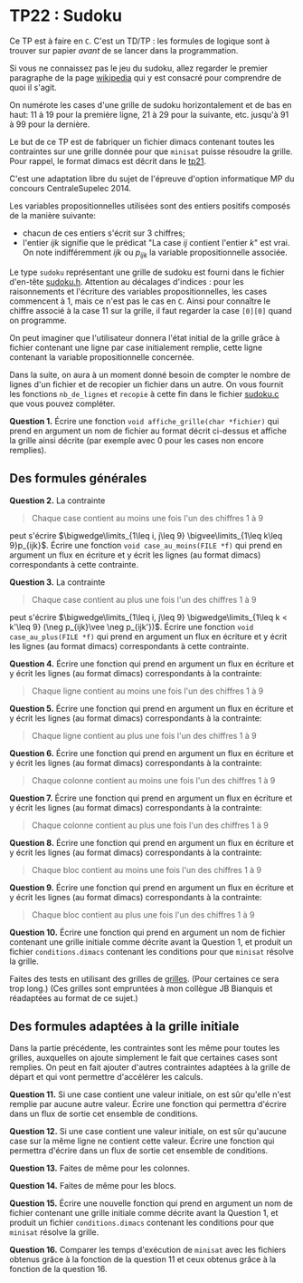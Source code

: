 TP22 : Sudoku
==

Ce TP est à faire en `C`. C'est un TD/TP :
les formules de logique sont à trouver sur papier *avant* de se lancer
dans la programmation.


Si vous ne connaissez pas le jeu du sudoku, allez regarder le premier
paragraphe de la page
[wikipedia](https://fr.wikipedia.org/wiki/Sudoku) qui y est consacré
pour comprendre de quoi il s'agit.

On numérote les cases d'une grille de sudoku horizontalement et de bas
en haut: 11 à 19 pour la première ligne, 21 à 29 pour la suivante,
etc. jusqu'à 91 à 99 pour la dernière.

Le but de ce TP est de fabriquer un fichier dimacs contenant toutes
les contraintes sur une grille donnée pour que `minisat` puisse résoudre
la grille. Pour rappel, le format dimacs est décrit dans le [tp21](https://ineskkk.github.io/mp2i-pv/TP2024-2025/TP21_logique/tp_logique_et_serialisation.html).

C'est une adaptation libre du sujet de l'épreuve d'option informatique MP
du concours CentraleSupelec 2014.

Les variables propositionnelles utilisées sont des entiers positifs
composés de la manière suivante:
* chacun de ces entiers s'écrit sur 3 chiffres;
* l'entier $ijk$ signifie que le prédicat "La case $ij$ contient
  l'entier $k$" est vrai. On note indifféremment $ijk$ ou $p_{ijk}$ la
  variable propositionnelle associée.

Le type `sudoku` représentant une grille de sudoku est fourni dans le
fichier d'en-tête [sudoku.h](src/sudoku.h). Attention au décalages
d'indices : pour les raisonnements et l'écriture des variables
propositionnelles, les cases commencent à 1, mais ce n'est pas le cas
en `C`. Ainsi pour connaître le chiffre associé à la case 11 sur la
grille, il faut regarder la case `[0][0]` quand on programme.


On peut imaginer que l'utilisateur donnera l'état initial de la
grille grâce à fichier contenant une ligne par case initialement
remplie, cette ligne contenant la variable propositionnelle
concernée. 

Dans la suite, on aura à un moment donné besoin de compter le nombre
de lignes d'un fichier et de recopier un fichier dans un autre. On
vous fournit les fonctions `nb_de_lignes` et `recopie` à cette fin
dans le fichier [sudoku.c](src/sudoku.c) que vous pouvez compléter.

**Question 1.** Écrire une fonction `void affiche_grille(char
*fichier)` qui prend en argument un nom de fichier au format décrit
ci-dessus et affiche la grille ainsi décrite (par exemple avec 0 pour
les cases non encore remplies).


## Des formules générales

**Question 2.** 
La contrainte
> Chaque case contient au moins une fois l'un des chiffres 1 à 9

peut s'écrire $\bigwedge\limits_{1\leq i, j\leq 9}
\bigvee\limits_{1\leq k\leq 9}p_{ijk}$.
Écrire une fonction `void case_au_moins(FILE *f)` qui prend en
argument un flux en écriture et y écrit les lignes (au format dimacs)
correspondants à cette contrainte.

**Question 3.** 
La contrainte
> Chaque case contient au plus une fois l'un des chiffres 1 à 9

peut s'écrire $\bigwedge\limits_{1\leq i, j\leq 9}
\bigwedge\limits_{1\leq k < k'\leq 9} (\neg p_{ijk}\vee \neg
p_{ijk'})$.
Écrire une fonction `void case_au_plus(FILE *f)` qui prend en argument
un flux en écriture et y écrit les lignes (au format dimacs)
correspondants à cette contrainte.

**Question 4.** Écrire une fonction qui prend en argument un flux en
écriture et y écrit les lignes (au format dimacs) correspondants à la
contrainte:
> Chaque ligne contient au moins une fois l'un des chiffres 1 à 9

**Question 5.** Écrire une fonction qui prend en argument un flux en
écriture et y écrit les lignes (au format dimacs) correspondants à la
contrainte:
> Chaque ligne contient au plus une fois l'un des chiffres 1 à 9

**Question 6.** Écrire une fonction qui prend en argument un flux en
écriture et y écrit les lignes (au format dimacs) correspondants à la
contrainte:
> Chaque colonne contient au moins une fois l'un des chiffres 1 à 9

**Question 7.** Écrire une fonction qui prend en argument un flux en
écriture et y écrit les lignes (au format dimacs) correspondants à la
contrainte:
> Chaque colonne contient au plus une fois l'un des chiffres 1 à 9

**Question 8.** Écrire une fonction qui prend en argument un flux en
écriture et y écrit les lignes (au format dimacs) correspondants à la
contrainte:
> Chaque bloc contient au moins une fois l'un des chiffres 1 à 9

**Question 9.** Écrire une fonction qui prend en argument un flux en
écriture et y écrit les lignes (au format dimacs) correspondants à la
contrainte:
> Chaque bloc contient au plus une fois l'un des chiffres 1 à 9

**Question 10.** Écrire une fonction qui prend en argument un nom de
fichier contenant une grille initiale comme décrite avant la Question
1, et produit un fichier `conditions.dimacs` contenant les conditions
pour que `minisat` résolve la grille.

Faites des tests en utilisant des grilles de [grilles](grilles). (Pour
certaines ce sera trop long.) (Ces grilles sont empruntées à mon
collègue JB Bianquis et réadaptées au format de ce sujet.)

## Des formules adaptées à la grille initiale
Dans la partie précédente, les contraintes sont les même pour toutes
les grilles, auxquelles on ajoute simplement le fait que certaines
cases sont remplies. On peut en fait ajouter d'autres contraintes
adaptées à la grille de départ et qui vont permettre d'accélérer les
calculs.

**Question 11.** Si une case contient une valeur initiale, on est sûr
qu'elle n'est remplie par aucune autre valeur. Écrire une fonction
qui permettra d'écrire dans un flux de sortie cet ensemble de conditions.

**Question 12.** Si une case contient une valeur initiale, on est sûr qu'aucune
case sur la même ligne ne contient cette valeur. Écrire une fonction
qui permettra d'écrire dans un flux de sortie cet ensemble de conditions.

**Question 13.** Faites de même pour les colonnes.

**Question 14.** Faites de même pour les blocs.

**Question 15.** Écrire une nouvelle fonction qui prend en argument un
nom de fichier contenant une grille initiale comme décrite avant la Question
1, et produit un fichier `conditions.dimacs` contenant les conditions
pour que `minisat` résolve la grille.

**Question 16.** Comparer les temps d'exécution de `minisat` avec les
fichiers obtenus grâce à la fonction de la question 11 et ceux obtenus
grâce à la fonction de la question 16.
